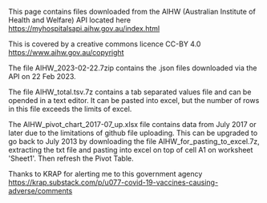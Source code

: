 This page contains files downloaded from the AIHW (Australian Institute of Health and Welfare) API located here https://myhospitalsapi.aihw.gov.au/index.html

This is covered by a creative commons licence CC-BY 4.0 https://www.aihw.gov.au/copyright

The file AIHW_2023-02-22.7zip contains the .json files downloaded via the API on 22 Feb 2023.

The file AIHW_total.tsv.7z contains a tab separated values file and can be opended in a text editor. It can be pasted into excel, but the number of rows in this file exceeds the limits of excel.

The AIHW_pivot_chart_2017-07_up.xlsx file contains data from July 2017 or later due to the limitations of github file uploading. This can be upgraded to go back to July 2013 by downloading the file AIHW_for_pasting_to_excel.7z, extracting the txt file and pasting into excel on top of cell A1 on worksheet 'Sheet1'. Then refresh the Pivot Table.

Thanks to KRAP for alerting me to this government agency https://krap.substack.com/p/u077-covid-19-vaccines-causing-adverse/comments

